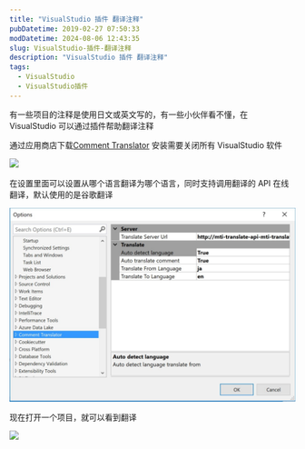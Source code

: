 ```yaml
---
title: "VisualStudio 插件 翻译注释"
pubDatetime: 2019-02-27 07:50:33
modDatetime: 2024-08-06 12:43:35
slug: VisualStudio-插件-翻译注释
description: "VisualStudio 插件 翻译注释"
tags:
  - VisualStudio
  - VisualStudio插件
---
```





有一些项目的注释是使用日文或英文写的，有一些小伙伴看不懂，在 VisualStudio 可以通过插件帮助翻译注释

<!--more-->


<!-- CreateTime:2019/2/27 15:50:33 -->

<!-- csdn -->

<!-- 标签：VisualStudio，VisualStudio插件 -->

通过应用商店下载[Comment Translator](https://marketplace.visualstudio.com/items?itemName=NguynThunTan.CommentTranslator ) 安装需要关闭所有 VisualStudio 软件

<!-- ![](images/img-VisualStudio 插件 翻译注释2.png) -->

![](images/img-lindexi%2F2019227155027391.png)

在设置里面可以设置从哪个语言翻译为哪个语言，同时支持调用翻译的 API 在线翻译，默认使用的是谷歌翻译

![](images/img-5c7640c6135ab.jpg)

<!-- ![](images/img-VisualStudio 插件 翻译注释0.png) -->

现在打开一个项目，就可以看到翻译

<!-- ![](images/img-VisualStudio 插件 翻译注释1.png) -->

![](images/img-lindexi%2F2019227154946934.png)

